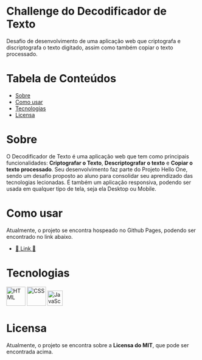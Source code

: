 Challenge do Decodificador de Texto
===

Desafio de desenvolvimento de uma aplicação web que criptografa e discriptografa o texto digitado, assim como também copiar o texto processado.

Tabela de Conteúdos
===

* [Sobre](#Sobre)
* [Como usar](#como-usar)
* [Tecnologias](#tecnologias)
* [Licensa](#licensa)

Sobre
===

O Decodificador de Texto é uma aplicação web que tem como principais funcionalidades: **Criptografar o Texto**, **Descriptografar o texto** e **Copiar o texto processado**. Seu desenvolvimento faz parte do Projeto Hello One, sendo um desafio proposto ao aluno para consolidar seu aprendizado das tecnologias lecionadas. É também um aplicação responsiva, podendo ser usada em qualquer tipo de tela, seja ela Desktop ou Mobile.

Como usar
===

Atualmente, o projeto se encontra hospeado no Github Pages, podendo ser encontrado no link abaixo.

* [🔗 Link 🔗](https://erikbocks.github.io/challenge-decodificador/)

Tecnologias
===

<img width="50" src="https://user-images.githubusercontent.com/25181517/192158954-f88b5814-d510-4564-b285-dff7d6400dad.png" alt="HTML" title="HTML"/>
<img width="50" src="https://user-images.githubusercontent.com/25181517/183898674-75a4a1b1-f960-4ea9-abcb-637170a00a75.png" alt="CSS" title="CSS"/>
<img width="40" src="https://user-images.githubusercontent.com/25181517/117447155-6a868a00-af3d-11eb-9cfe-245df15c9f3f.png" alt="JavaScript" title="JavaScript"/>

Licensa
===

Atualmente, o projeto se encontra sobre a **Licensa do MIT**, que pode ser encontrada acima.